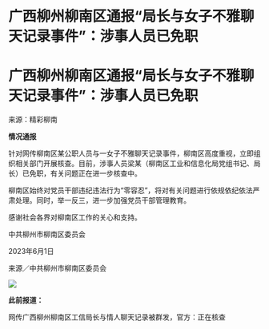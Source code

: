 # 广西柳州柳南区通报“局长与女子不雅聊天记录事件”：涉事人员已免职

# 广西柳州柳南区通报“局长与女子不雅聊天记录事件”：涉事人员已免职

来源：精彩柳南

**情况通报**

针对网传柳南区某公职人员与一女子不雅聊天记录事件，柳南区高度重视，立即组织相关部门开展核查。目前，涉事人员梁某（柳南区工业和信息化局党组书记、局长）已免职，有关问题正在进一步核查中。

柳南区始终对党员干部违纪违法行为“零容忍”，将对有关问题进行依规依纪依法严肃处理。同时，举一反三，进一步加强党员干部管理教育。

感谢社会各界对柳南区工作的关心和支持。

中共柳州市柳南区委员会

2023年6月1日

来源／中共柳州市柳南区委员会

![](https://inews.gtimg.com/om_bt/OSJq8RB6saGIJHl8IuTTdnJA9mo0_epHJ31-g6c6uRaw0AA/1000)

**此前报道：**

网传广西柳州柳南区工信局长与情人聊天记录被群发，官方：正在核查

